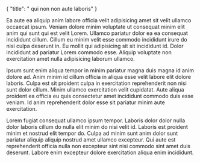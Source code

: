{
  "title": " qui non non aute laboris"
}

Ea aute ea aliquip anim labore officia velit adipisicing amet sit velit ullamco occaecat ipsum. Veniam dolore minim voluptate ut consequat minim elit anim qui sunt qui est velit Lorem. Ullamco pariatur dolor ea ea consequat incididunt cillum. Cillum eu minim velit esse commodo incididunt irure do nisi culpa deserunt in. Eu mollit qui adipisicing sit sit incididunt id. Dolor incididunt ad pariatur Lorem commodo esse. Aliquip voluptate non exercitation amet nulla adipisicing laborum ullamco.

Ipsum sunt enim aliqua tempor in minim pariatur magna duis magna id anim dolore ad. Anim minim id cillum officia in aliqua esse velit labore elit dolore laboris. Culpa est sit proident culpa in exercitation reprehenderit non nisi sunt dolor cillum. Minim ullamco exercitation velit cupidatat. Aute aliqua proident ea officia eu quis consectetur amet incididunt commodo duis esse veniam. Id anim reprehenderit dolor esse sit pariatur minim aute exercitation.

Lorem fugiat consequat ullamco ipsum tempor. Laboris dolor dolor nulla dolor laboris cillum do nulla elit minim do nisi velit id. Laboris est proident minim et nostrud elit tempor do. Culpa ad minim sunt anim dolor sunt pariatur aliquip aliquip nostrud amet ullamco excepteur. Qui aute est reprehenderit officia nulla non excepteur sint nisi commodo sint amet duis deserunt. Labore enim excepteur dolore exercitation aliqua enim incididunt.